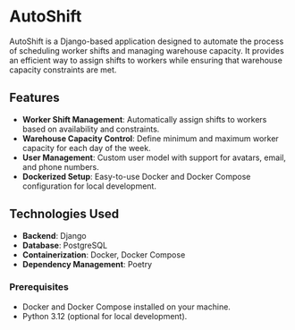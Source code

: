 # AutoShift

AutoShift is a Django-based application designed to automate the process of scheduling worker shifts and managing warehouse capacity. It provides an efficient way to assign shifts to workers while ensuring that warehouse capacity constraints are met.

## Features

- **Worker Shift Management**: Automatically assign shifts to workers based on availability and constraints.
- **Warehouse Capacity Control**: Define minimum and maximum worker capacity for each day of the week.
- **User Management**: Custom user model with support for avatars, email, and phone numbers.
- **Dockerized Setup**: Easy-to-use Docker and Docker Compose configuration for local development.

## Technologies Used

- **Backend**: Django
- **Database**: PostgreSQL
- **Containerization**: Docker, Docker Compose
- **Dependency Management**: Poetry

### Prerequisites

- Docker and Docker Compose installed on your machine.
- Python 3.12 (optional for local development).
